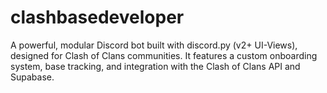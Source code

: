 # clashbasedeveloper
A powerful, modular Discord bot built with discord.py (v2+ UI-Views), designed for Clash of Clans communities. It features a custom onboarding system, base tracking, and integration with the Clash of Clans API and Supabase.
